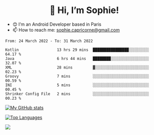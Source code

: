 <h1 align="center"> 👋 Hi, I’m Sophie! </h1>  

- 😊 I’m an Android Developer based in Paris
- 📫 How to reach me: sophie.capricorne@gmail.com


<!--START_SECTION:waka-->

```text
From: 24 March 2022 - To: 31 March 2022

Kotlin                 13 hrs 29 mins  ████████████████░░░░░░░░░   64.17 %
Java                   6 hrs 44 mins   ████████░░░░░░░░░░░░░░░░░   32.07 %
XML                    28 mins         ▓░░░░░░░░░░░░░░░░░░░░░░░░   02.23 %
Groovy                 7 mins          ░░░░░░░░░░░░░░░░░░░░░░░░░   00.59 %
INI                    5 mins          ░░░░░░░░░░░░░░░░░░░░░░░░░   00.45 %
Shrinker Config File   2 mins          ░░░░░░░░░░░░░░░░░░░░░░░░░   00.23 %
```

<!--END_SECTION:waka-->

[![My GitHub stats](https://github-readme-stats.vercel.app/api?username=sophicapri&show_icons=true&theme=buefy)](https://github.com/anuraghazra/github-readme-stats)

[![Top Languages](https://github-readme-stats.vercel.app/api/top-langs/?username=sophicapri&langs_count=2&layout=compact)](https://github.com/anuraghazra/github-readme-stats)

![](https://github-readme-streak-stats.herokuapp.com/?user=sophicapri)
